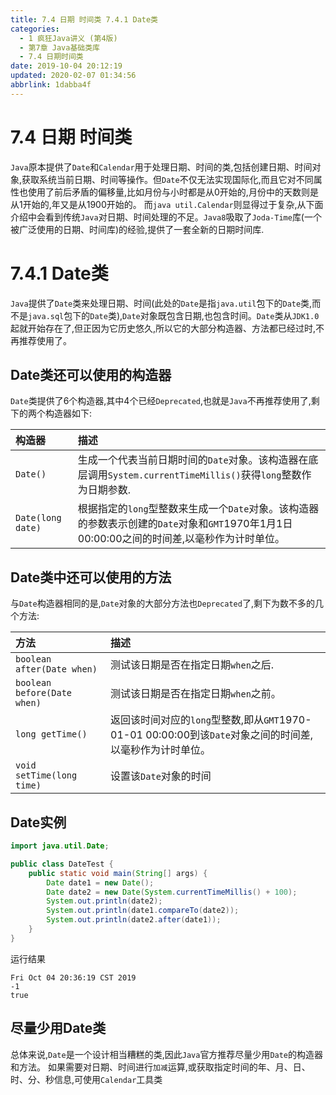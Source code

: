 ```yaml
---
title: 7.4 日期 时间类 7.4.1 Date类
categories: 
  - 1 疯狂Java讲义 (第4版)
  - 第7章 Java基础类库
  - 7.4 日期时间类
date: 2019-10-04 20:12:19
updated: 2020-02-07 01:34:56
abbrlink: 1dabba4f
---
```

# 7.4 日期 时间类 #
`Java`原本提供了`Date`和`Calendar`用于处理日期、时间的类,包括创建日期、时间对象,获取系统当前日期、时间等操作。但`Date`不仅无法实现国际化,而且它对不同属性也使用了前后矛盾的偏移量,比如月份与小时都是从0开始的,月份中的天数则是从1开始的,年又是从1900开始的。
而`java util.Calendar`则显得过于复杂,从下面介绍中会看到传统`Java`对日期、时间处理的不足。`Java8`吸取了`Joda-Time`库(一个被广泛使用的日期、时间库)的经验,提供了一套全新的日期时间库.
# 7.4.1 Date类 #
`Java`提供了`Date`类来处理日期、时间(此处的`Date`是指`java.util`包下的`Date`类,而不是`java.sql`包下的`Date`类),`Date`对象既包含日期,也包含时间。`Date`类从`JDK1.0`起就开始存在了,但正因为它历史悠久,所以它的大部分构造器、方法都已经过时,不再推荐使用了。
## Date类还可以使用的构造器 ##
`Date`类提供了6个构造器,其中4个已经`Deprecated`,也就是`Java`不再推荐使用了,剩下的两个构造器如下:

|构造器|描述|
|:---|:---|
|`Date()`|生成一个代表当前日期时间的`Date`对象。该构造器在底层调用`System.currentTimeMillis()`获得`long`整数作为日期参数.|
|`Date(long date)`|根据指定的`long`型整数来生成一个`Date`对象。该构造器的参数表示创建的`Date`对象和`GMT`1970年1月1日00:00:00之间的时间差,以毫秒作为计时单位。|

## Date类中还可以使用的方法 ##
与`Date`构造器相同的是,`Date`对象的大部分方法也`Deprecated`了,剩下为数不多的几个方法:

|方法|描述|
|:---|:---|
|`boolean after(Date when)`|测试该日期是否在指定日期`when`之后.|
|`boolean before(Date when)`|测试该日期是否在指定日期`when`之前。|
|`long getTime()`|返回该时间对应的`long`型整数,即从`GMT`1970-01-01 00:00:00到该`Date`对象之间的时间差,以毫秒作为计时单位。|
|`void setTime(long time)`|设置该`Date`对象的时间|



## Date实例 ##
```java
import java.util.Date;

public class DateTest {
    public static void main(String[] args) {
        Date date1 = new Date();
        Date date2 = new Date(System.currentTimeMillis() + 100);
        System.out.println(date2);
        System.out.println(date1.compareTo(date2));
        System.out.println(date2.after(date1));
    }
}
```
运行结果
```
Fri Oct 04 20:36:19 CST 2019
-1
true
```

## 尽量少用Date类 ##
总体来说,`Date`是一个设计相当糟糕的类,因此`Java`官方推荐尽量少用`Date`的构造器和方法。
如果需要对日期、时间进行`加减`运算,或获取指定时间的年、月、日、时、分、秒信息,可使用`Calendar`工具类

